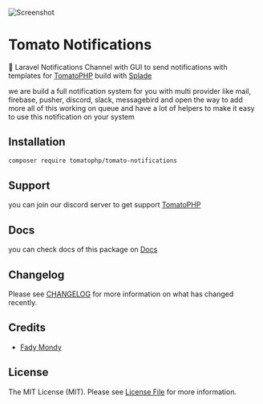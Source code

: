 ![Screenshot](https://github.com/tomatophp/tomato-notifications/blob/master/art/screenshot.png)

# Tomato Notifications

🍅 Laravel Notifications Channel with GUI to send notifications with templates for [TomatoPHP](https://docs.tomatophp.com/) build with [Splade](https://splade.dev/)

we are build a full notification system for you with multi provider like mail, firebase, pusher, discord, slack, messagebird and open the way to add more all of this working on queue and have a lot of helpers to make it easy to use this notification on your system

## Installation

```bash
composer require tomatophp/tomato-notifications
```

## Support

you can join our discord server to get support [TomatoPHP](https://discord.gg/VZc8nBJ3ZU)

## Docs

you can check docs of this package on [Docs](https://docs.tomatophp.com/plugins/tomato-notifications)

## Changelog

Please see [CHANGELOG](CHANGELOG.md) for more information on what has changed recently.

## Credits

- [Fady Mondy](https://github.com/3x1io)

## License

The MIT License (MIT). Please see [License File](LICENSE.md) for more information.
